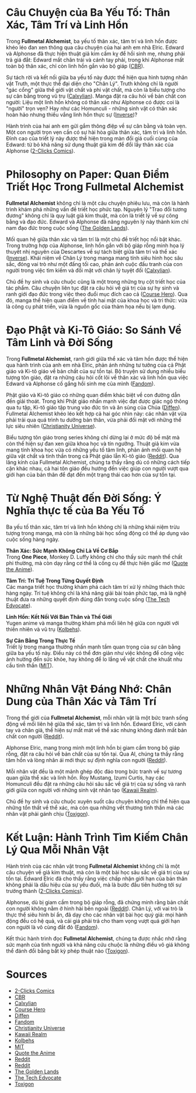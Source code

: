# Câu Chuyện của Ba Yếu Tố: Thân Xác, Tâm Trí và Linh Hồn

Trong **Fullmetal Alchemist**, ba yếu tố thân xác, tâm trí và linh hồn được khéo léo đan xen thông qua câu chuyện của hai anh em nhà Elric. Edward và Alphonse đã thực hiện thuật giả kim cấm kỵ để hồi sinh mẹ, nhưng phải trả giá đắt: Edward mất chân trái và cánh tay phải, trong khi Alphonse mất toàn bộ thân xác, chỉ còn linh hồn gắn vào bộ giáp ([CBR](https://www.cbr.com/fullmetal-alchemist-the-law-of-equivalent-exchange-explained/)).

Sự tách rời và kết nối giữa ba yếu tố này được thể hiện qua hình tượng nhân vật Truth, một thực thể đại diện cho "Chân Lý". Truth không chỉ là người "gác cổng" giữa thế giới vật chất và phi vật chất, mà còn là biểu tượng cho sự cân bằng trong vũ trụ ([Calxylian](https://calxylian.com/the-epistemology-of-fullmetal-alchemist-brotherhood/)). Manga đặt ra câu hỏi về bản chất con người: Liệu một linh hồn không có thân xác như Alphonse có được coi là "người" trọn vẹn? Hay như các Homunculi - những sinh vật có thân xác hoàn hảo nhưng thiếu vắng linh hồn thực sự ([Inverse](https://www.inverse.com/article/17504-fullmetal-alchemist-brotherhood-anime-philosophy))?

Hành trình của hai anh em gửi gắm thông điệp về sự cân bằng và toàn vẹn. Một con người trọn vẹn cần có sự hài hòa giữa thân xác, tâm trí và linh hồn. Đỉnh cao của triết lý này được thể hiện trong màn đổi giá cuối cùng của Edward: từ bỏ khả năng sử dụng thuật giả kim để đổi lấy thân xác của Alphonse ([2-Clicks Comics](https://www.2-clicks-comics.com/article/fullmetal-alchemist-manga-alchemical-excellence-and-profound-philosophies/)).

# Philosophy on Paper: Quan Điểm Triết Học Trong Fullmetal Alchemist

**Fullmetal Alchemist** không chỉ là một câu chuyện phiêu lưu, mà còn là hành trình khám phá những vấn đề triết học phức tạp. Nguyên lý "Trao đổi tương đương" không chỉ là quy luật giả kim thuật, mà còn là triết lý về sự công bằng và đạo đức. Edward và Alphonse đã nâng nguyên lý này thành kim chỉ nam đạo đức trong cuộc sống ([The Golden Lands](https://thegoldenlands.wordpress.com/2016/04/02/fullmetal-alchemist-discussion-is-equivalent-exchange-real/)).

Mối quan hệ giữa thân xác và tâm trí là một chủ đề triết học nổi bật khác. Trong trường hợp của Alphonse, linh hồn gắn với bộ giáp rỗng minh họa lý thuyết nhị nguyên của Descartes về sự tách biệt giữa tâm trí và thể xác ([Inverse](https://www.inverse.com/article/17504-fullmetal-alchemist-brotherhood-anime-philosophy)). Khái niệm về Chân Lý trong manga mang tính siêu hình học sâu sắc, đóng vai trò như một đấng tối cao, phản ánh cuộc đấu tranh của con người trong việc tìm kiếm và đối mặt với chân lý tuyệt đối ([Calxylian](https://calxylian.com/the-epistemology-of-fullmetal-alchemist-brotherhood/)).

Chủ đề hy sinh và cứu chuộc cũng là một trong những trụ cột triết học của tác phẩm. Câu chuyện liên tục đặt ra câu hỏi về giá trị của sự hy sinh và ranh giới đạo đức trong việc theo đuổi mục đích cao cả ([Course Hero](https://www.coursehero.com/file/242198659/The-Philosophical-Depth-and-Impact-of-Fullmetal-Alchemistpdf/)). Qua đó, manga thể hiện quan điểm về tính hai mặt của khoa học và tri thức: vừa là công cụ phát triển, vừa là nguồn gốc của thảm họa nếu bị lạm dụng.

# Đạo Phật và Ki-Tô Giáo: So Sánh Về Tâm Linh và Đời Sống

Trong **Fullmetal Alchemist**, ranh giới giữa thể xác và tâm hồn được thể hiện qua hành trình của anh em nhà Elric, phản ánh những tư tưởng của cả Phật giáo và Ki-tô giáo về bản chất của sự tồn tại. Bộ truyện sử dụng nhiều biểu tượng tôn giáo, đặt ra những câu hỏi cốt lõi về thân xác và linh hồn qua việc Edward và Alphonse cố gắng hồi sinh mẹ của mình ([Fandom](https://fma.fandom.com/wiki/Religion)).

Phật giáo và Ki-tô giáo có những quan điểm khác biệt về con đường dẫn đến giải thoát. Trong khi Phật giáo nhấn mạnh việc đạt được giác ngộ thông qua tu tập, Ki-tô giáo tập trung vào đức tin và ân sủng của Chúa ([Diffen](https://www.diffen.com/difference/Buddhism_vs_Christianity)). Fullmetal Alchemist khéo léo kết hợp cả hai góc nhìn này: các nhân vật vừa phải trải qua quá trình tu dưỡng bản thân, vừa phải đối mặt với những thế lực siêu nhiên ([Christianity Universe](https://christianityuniverse.com/christianity-vs-buddhism-whats-the-difference/)).

Biểu tượng tôn giáo trong series không chỉ dừng lại ở mức độ bề mặt mà còn thể hiện sự đan xen giữa khoa học và tín ngưỡng. Thuật giả kim vừa mang tính khoa học vừa có những yếu tố tâm linh, phản ánh mối quan hệ giữa vật chất và tinh thần trong cả Phật giáo lẫn Ki-tô giáo ([Reddit](https://www.reddit.com/r/MeditationHub/comments/1b0u1zp/religious_symbolism_in_fullmetal_alchemist/)). Qua lăng kính của Fullmetal Alchemist, chúng ta thấy rằng dù có những cách tiếp cận khác nhau, cả hai tôn giáo đều hướng đến việc giúp con người vượt qua giới hạn của bản thân để đạt đến một trạng thái cao hơn của sự tồn tại.

# Từ Nghệ Thuật đến Đời Sống: Ý Nghĩa thực tế của Ba Yếu Tố

Ba yếu tố thân xác, tâm trí và linh hồn không chỉ là những khái niệm trừu tượng trong manga, mà còn là những bài học sống động có thể áp dụng vào cuộc sống hàng ngày. 

**Thân Xác: Sức Mạnh Không Chỉ Là Về Cơ Bắp**  
Trong **One Piece**, Monkey D. Luffy không chỉ cho thấy sức mạnh thể chất phi thường, mà còn dạy rằng cơ thể là công cụ để thực hiện giấc mơ ([Quote the Anime](https://quotetheanime.com/recommendations/manga-that-will-change-your-life/)). 

**Tâm Trí: Trí Tuệ Trong Từng Quyết Định**  
Các manga triết học thường khám phá cách tâm trí xử lý những thách thức hàng ngày. Trí tuệ không chỉ là khả năng giải bài toán phức tạp, mà là nghệ thuật đưa ra những quyết định đúng đắn trong cuộc sống ([The Tech Edvocate](https://www.thetechedvocate.org/8-best-philosophical-manga-ranked/)).

**Linh Hồn: Kết Nối Với Bản Thân và Thế Giới**  
Yugen anime và manga thường khám phá mối liên hệ giữa con người với thiên nhiên và vũ trụ ([Kolbehs](https://kolbehs.com/yugen-anime-exploring-deep-philosophical-and-spiritual-themes/)). 

**Sự Cân Bằng Trong Thực Tế**  
Triết lý trong manga thường nhấn mạnh tầm quan trọng của sự cân bằng giữa ba yếu tố này. Điều này có thể đơn giản như việc không để công việc ảnh hưởng đến sức khỏe, hay không để lo lắng về vật chất che khuất nhu cầu tinh thần ([MIT](https://www.mit.edu/~rei/manga-philosophy.html)). 

# Những Nhân Vật Đáng Nhớ: Chân Dung của Thân Xác và Tâm Trí

Trong thế giới của **Fullmetal Alchemist**, mỗi nhân vật là một bức tranh sống động về mối liên hệ giữa thể xác, tâm trí và linh hồn. Edward Elric, với cánh tay và chân giả, thể hiện sự mất mát về thể xác nhưng không đánh mất bản chất con người ([Reddit](https://www.reddit.com/r/CharacterRant/comments/q26i4h/ultimate_breckdown_of_edward_elrics_character/)). 

Alphonse Elric, mang trong mình một linh hồn bị giam cầm trong bộ giáp rỗng, đặt ra câu hỏi về bản chất của sự tồn tại. Qua Al, chúng ta thấy rằng tâm hồn và lòng nhân ái mới thực sự định nghĩa con người ([Reddit](https://www.reddit.com/r/FullmetalAlchemist/comments/ifbq6j/the_character_development_of_alphonse_elric_in/)). 

Mỗi nhân vật đều là một mảnh ghép độc đáo trong bức tranh về sự tương quan giữa thể xác và linh hồn. Roy Mustang, Izumi Curtis, hay các Homunculi đều đặt ra những câu hỏi sâu sắc về giá trị của sự sống và ranh giới giữa con người với những sinh vật nhân tạo ([Kawaii Realm](https://kawaiirealm.com/articles/exploring-depths-fullmetal-alchemist/)). 

Chủ đề hy sinh và cứu chuộc xuyên suốt câu chuyện không chỉ thể hiện qua những tổn thất về thể xác, mà còn qua những vết thương tinh thần mà các nhân vật phải gánh chịu ([Toxigon](https://toxigon.com/fullmetal-alchemist-talk-about-themes)). 

# Kết Luận: Hành Trình Tìm Kiếm Chân Lý Qua Mỗi Nhân Vật

Hành trình của các nhân vật trong **Fullmetal Alchemist** không chỉ là một câu chuyện về giả kim thuật, mà còn là một bài học sâu sắc về giá trị của sự tồn tại. Edward Elric đã cho thấy rằng việc chấp nhận giới hạn của bản thân không phải là dấu hiệu của sự yếu đuối, mà là bước đầu tiên hướng tới sự trưởng thành ([2-Clicks Comics](https://www.2-clicks-comics.com/article/fullmetal-alchemist-manga-alchemical-excellence-and-profound-philosophies)). 

Alphonse, dù bị giam cầm trong bộ giáp rỗng, đã chứng minh rằng bản chất con người không nằm ở hình hài bên ngoài ([Reddit](https://www.reddit.com/r/FullmetalAlchemist/comments/ifbq6j/the_character_development_of_alphonse_elric_in)). Chân Lý, với vai trò là thực thể siêu hình bí ẩn, đã dạy cho các nhân vật bài học quý giá: mọi hành động đều có hệ quả, và cái giá phải trả cho tham vọng vượt quá giới hạn con người là vô cùng đắt đỏ ([Fandom](https://fma.fandom.com/wiki/The_Truth)).

Kết thúc hành trình đọc **Fullmetal Alchemist**, chúng ta được nhắc nhở rằng sức mạnh của tình người và khả năng cứu chuộc là những điều vô giá không thể đánh đổi bằng bất kỳ phép thuật nào ([Toxigon](https://toxigon.com/fullmetal-alchemist-talk-about-themes)). 

# Sources
- [2-Clicks Comics](https://www.2-clicks-comics.com/article/fullmetal-alchemist-manga-alchemical-excellence-and-profound-philosophies/)
- [CBR](https://www.cbr.com/fullmetal-alchemist-the-law-of-equivalent-exchange-explained/)
- [Calxylian](https://calxylian.com/the-epistemology-of-fullmetal-alchemist-brotherhood/)
- [Course Hero](https://www.coursehero.com/file/242198659/The-Philosophical-Depth-and-Impact-of-Fullmetal-Alchemistpdf/)
- [Diffen](https://www.diffen.com/difference/Buddhism_vs_Christianity)
- [Fandom](https://fma.fandom.com/wiki/Religion)
- [Christianity Universe](https://christianityuniverse.com/christianity-vs-buddhism-whats-the-difference/)
- [Kawaii Realm](https://kawaiirealm.com/articles/exploring-depths-fullmetal-alchemist/)
- [Kolbehs](https://kolbehs.com/yugen-anime-exploring-deep-philosophical-and-spiritual-themes/)
- [MIT](https://www.mit.edu/~rei/manga-philosophy.html)
- [Quote the Anime](https://quotetheanime.com/recommendations/manga-that-will-change-your-life/)
- [Reddit](https://www.reddit.com/r/CharacterRant/comments/q26i4h/ultimate_breckdown_of_edward_elrics_character/)
- [Reddit](https://www.reddit.com/r/FullmetalAlchemist/comments/ifbq6j/the_character_development_of_alphonse_elric_in/)
- [The Golden Lands](https://thegoldenlands.wordpress.com/2016/04/02/fullmetal-alchemist-discussion-is-equivalent-exchange-real/)
- [The Tech Edvocate](https://www.thetechedvocate.org/8-best-philosophical-manga-ranked/)
- [Toxigon](https://toxigon.com/fullmetal-alchemist-talk-about-themes/)